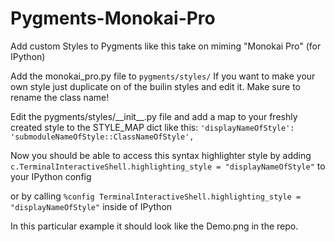 # Pygments-Monokai-Pro
Add custom Styles to Pygments like this take on miming "Monokai Pro" (for IPython)

Add the monokai_pro.py file to ```pygments/styles/```
If you want to make your own style just duplicate on of the builin styles and edit it. Make sure to rename the class name!

Edit the pygments/styles/\_\_init\_\_.py file and add a map to your freshly created style to the STYLE_MAP dict like this:
```'displayNameOfStyle': 'submoduleNameOfStyle::ClassNameOfStyle',```

Now you should be able to access this syntax highlighter style by adding 
```c.TerminalInteractiveShell.highlighting_style = "displayNameOfStyle"``` to your IPython config

or by calling 
```%config TerminalInteractiveShell.highlighting_style = "displayNameOfStyle"```  inside of IPython

In this particular example it should look like the Demo.png in the repo.
